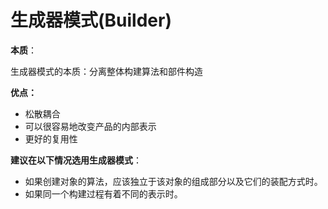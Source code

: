 # 生成器模式(Builder)

**本质**：

生成器模式的本质：分离整体构建算法和部件构造

**优点：**

- 松散耦合
- 可以很容易地改变产品的内部表示
- 更好的复用性

**建议在以下情况选用生成器模式**：

- 如果创建对象的算法，应该独立于该对象的组成部分以及它们的装配方式时。
- 如果同一个构建过程有着不同的表示时。